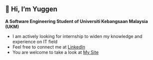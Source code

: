 **👋 Hi, I’m Yuggen**
-
**A Software Engineering Student of Universiti Kebangsaan Malaysia (UKM)**
- I am actively looking for internship to widen my knowledge and experience on IT field
- Feel free to connect me at [LinkedIn](https://www.linkedin.com/in/yuggenthiran-raventharan-6005bb23b/)
- You are welcome to take a look at [My Site](https://yuggen2611.wixsite.com/myresume)
<!---
Yuggen17/Yuggen17 is a ✨ special ✨ repository because its `README.md` (this file) appears on your GitHub profile.
You can click the Preview link to take a look at your changes.
--->
